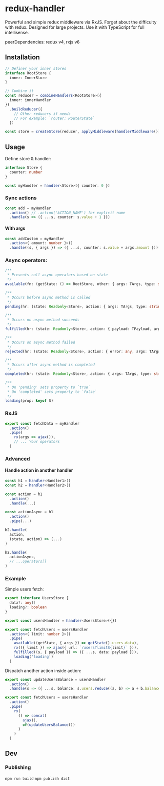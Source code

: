 # redux-handler

Powerful and simple redux middleware via RxJS. Forget about the difficulty with redux. Designed for large projects. Use it with TypeScript for full intellisense.

peerDependencies: redux v4, rxjs v6

## Installation

```ts
// Definer your inner stores
interface RootStore {
  inner: InnerStore
}

// Combine it
const reducer = combineHandlers<RootStore>({
  inner: innerHandler
})
  .buildReducer({
    // Other reducers if needs
    // For example: `router: RouterState`
  })

const store = createStore(reducer, applyMiddleware(handlerMiddleware()))
```

## Usage

Define store & handler:

```ts
interface Store {
  counter: number
}

const myHandler = handler<Store>({ counter: 0 })
```

### Sync actions

```ts
const add = myHandler
  .action() // .action('ACTION_NAME') for explicit name
  .handle(s => ({ ...s, counter: s.value + 1 }))
```

#### With args

```ts
const addCustom = myHandler
  .action<{ amount: number }>()
  .handle((s, { args }) => ({ ...s, counter: s.value + args.amount }))
```

### Async operators:

```ts
/**
 * Prevents call async operators based on state
 */
available(fn: (getState: () => RootStore, other: { args: TArgs, type: string })
```

```ts
/**
 * Occurs before async method is called
 */
pending(hr: (state: Readonly<Store>, action: { args: TArgs, type: string }))
```

```ts
/**
 * Occurs on async method succeeds
 */
fulfilled(hr: (state: Readonly<Store>, action: { payload: TPayload, args: TArgs, type: string }))
```

```ts
/**
 * Occurs on async method failed
 */
rejected(hr: (state: Readonly<Store>, action: { error: any, args: TArgs, type: string }))
```

```ts
/**
 * Occurs after async method is completed
 */
completed(hr: (state: Readonly<Store>, action: { args: TArgs, type: string }))
```

```ts
/**
 * On 'pending' sets property to `true`
 * On 'completed' sets property to `false`
 */
loading(prop: keyof S)
```

### RxJS

```ts
export const fetchData = myHandler
  .action()
  .pipe(
    rx(args => ajax()),
    // ... Your operators
  )
```

### Advanced

#### Handle action in another handler

```ts
const h1 = handler<Handler1>()
const h2 = handler<Handler2>()

const action = h1
  .action()
  .handle(...)

const actionAsync = h1
  .action()
  .pipe(...)

h2.handle(
  action,
  (state, action) => (...)
)

h2.handle(
  actionAsync,
  // ...operators[]
)
```

### Example

Simple users fetch:

```ts
export interface UsersStore {
  data?: any[]
  loading?: boolean
}

export const usersHandler = handler<UsersStore>({})

export const fetchUsers = usersHandler
  .action<{ limit: number }>()
  .pipe(
    available((getState, { args }) => getState().users.data),
    rx(({ limit }) => ajax({ url: `/users?limit${limit}` })),
    fulfilled((s, { payload }) => ({ ...s, data: payload })),
    loading('loading')
  )
```

Dispatch another action inside action:

```ts
export const updateUsersBalance = usersHandler
  .action()
  .handle(s => ({ ...s, balance: s.users.reduce((a, b) => a + b.balance, 0) }))

export const fetchUsers = usersHandler
  .action()
  .pipe(
    rx(
      () => concat(
        ajax(),
        of(updateUsersBalance())
      )
    )
  )
```

## Dev

### Publishing

`npm run build`
`npm publish dist`